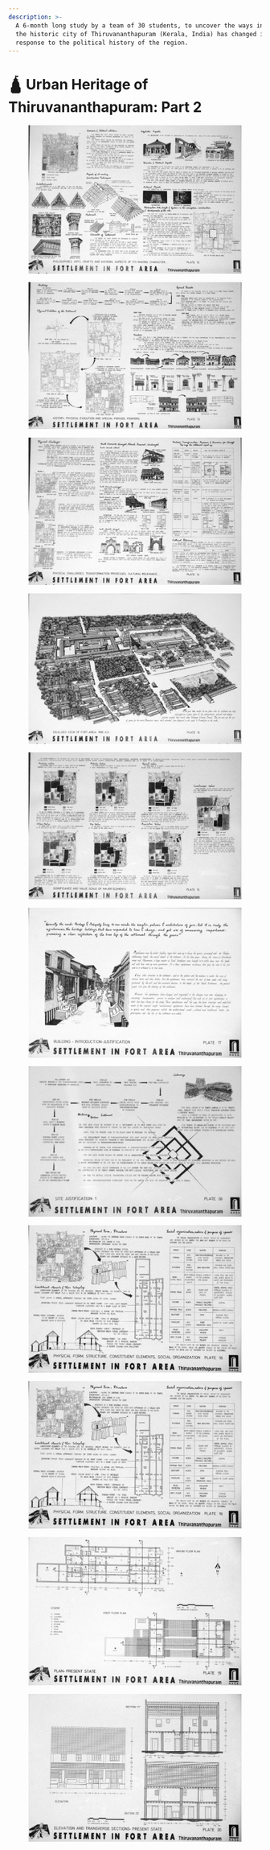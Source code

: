 ```yaml
---
description: >-
  A 6-month long study by a team of 30 students, to uncover the ways in which
  the historic city of Thiruvananthapuram (Kerala, India) has changed in
  response to the political history of the region.
---
```


# 🛕 Urban Heritage of Thiruvananthapuram: Part 2



<figure><img src="../../../.gitbook/assets/12.JPG" alt=""><figcaption></figcaption></figure>

<figure><img src="../../../.gitbook/assets/13.JPG" alt=""><figcaption></figcaption></figure>

<figure><img src="../../../.gitbook/assets/14.JPG" alt=""><figcaption></figcaption></figure>

<figure><img src="../../../.gitbook/assets/15.JPG" alt=""><figcaption></figcaption></figure>

<figure><img src="../../../.gitbook/assets/16.JPG" alt=""><figcaption></figcaption></figure>

<figure><img src="../../../.gitbook/assets/17.JPG" alt=""><figcaption></figcaption></figure>

<figure><img src="../../../.gitbook/assets/8.JPG" alt=""><figcaption></figcaption></figure>

<figure><img src="../../../.gitbook/assets/18.JPG" alt=""><figcaption></figcaption></figure>

<figure><img src="../../../.gitbook/assets/18.JPG" alt=""><figcaption></figcaption></figure>

<figure><img src="../../../.gitbook/assets/19.JPG" alt=""><figcaption></figcaption></figure>

<figure><img src="../../../.gitbook/assets/20.JPG" alt=""><figcaption></figcaption></figure>
